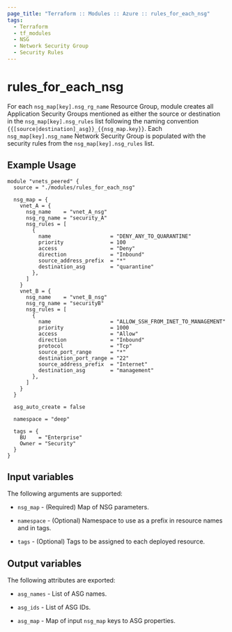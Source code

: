 ```yaml
---
page_title: "Terraform :: Modules :: Azure :: rules_for_each_nsg"
tags:
  - Terraform
  - tf_modules
  - NSG
  - Network Security Group
  - Security Rules
---
```

# rules_for_each_nsg

For each `nsg_map[key].nsg_rg_name` Resource Group, module creates all Application Security Groups mentioned as either the source or destination in the `nsg_map[key].nsg_rules` list following the naming convention `{{[source|destination]_asg}}_{{nsg_map.key}}`. Each `nsg_map[key].nsg_name` Network Security Group is populated with the security rules from the `nsg_map[key].nsg_rules` list.

## Example Usage

```hcl
module "vnets_peered" {
  source = "./modules/rules_for_each_nsg"

  nsg_map = {
    vnet_A = {
      nsg_name    = "vnet_A_nsg"
      nsg_rg_name = "security_A"
      nsg_rules = [
        {
          name                   = "DENY_ANY_TO_QUARANTINE"
          priority               = 100
          access                 = "Deny"
          direction              = "Inbound"
          source_address_prefix  = "*"
          destination_asg        = "quarantine"
        },
      ]
    }
    vnet_B = {
      nsg_name    = "vnet_B_nsg"
      nsg_rg_name = "securityB"
      nsg_rules = [
        {
          name                   = "ALLOW_SSH_FROM_INET_TO_MANAGEMENT"
          priority               = 1000
          access                 = "Allow"
          direction              = "Inbound"
          protocol               = "Tcp"
          source_port_range      = "*"
          destination_port_range = "22"
          source_address_prefix  = "Internet"
          destination_asg        = "management"
        },
      ]
    }
  }

  asg_auto_create = false

  namespace = "deep"

  tags = {
    BU    = "Enterprise"
    Owner = "Security"
  }
}
```

## Input variables

The following arguments are supported:

* `nsg_map` - (Required) Map of NSG parameters.

* `namespace` - (Optional) Namespace to use as a prefix in resource names and in tags.

* `tags` - (Optional) Tags to be assigned to each deployed resource.

## Output variables

The following attributes are exported:

* `asg_names` - List of ASG names.

* `asg_ids` - List of ASG IDs.

* `asg_map` - Map of input `nsg_map` keys to ASG properties.
